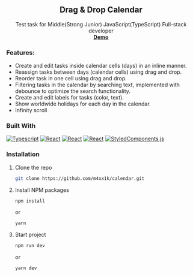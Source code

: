 <div align="center">

  <h2 align="center">Drag & Drop Calendar</h3>

  <p align="center">
    Test task for Middle(Strong Junior) JavaScript(TypeScript) Full-stack developer
    <br />
    <a href="#"><strong>Demo</strong></a>
 
  </p>
</div>

### Features:

- Create and edit tasks inside calendar cells (days) in an inline manner.
- Reassign tasks between days (calendar cells) using drag and drop.
- Reorder task in one cell using drag and drop.
- Filtering tasks in the calendar by searching text, implemented with debounce to optimize the search functionality.
- Create and edit labels for tasks (color, text).
- Show worldwide holidays for each day in the calendar.
- Infinity scroll

### Built With

[![Typescript][Typescript.ts]][Typescript-url]
[![React][React.js]][React-url]
[![React][Zustand.js]][Zustand-url]
[![React][SWR.js]][SWR-url]
[![StyledComponents.js]][StyledComponents-url]

### Installation

1. Clone the repo
   ```sh
   git clone https://github.com/m4xx1k/calendar.git
   ```
2. Install NPM packages
   ```sh
   npm install
   ```
   or
   ```sh
   yarn
   ```
3. Start project
   ```sh
   npm run dev
   ```
   or
   ```sh
   yarn dev
   ```

[contributors-shield]: https://img.shields.io/github/contributors/othneildrew/Best-README-Template.svg?style=for-the-badge
[contributors-url]: https://github.com/othneildrew/Best-README-Template/graphs/contributors
[forks-shield]: https://img.shields.io/github/forks/othneildrew/Best-README-Template.svg?style=for-the-badge
[forks-url]: https://github.com/othneildrew/Best-README-Template/network/members
[stars-shield]: https://img.shields.io/github/stars/othneildrew/Best-README-Template.svg?style=for-the-badge
[stars-url]: https://github.com/othneildrew/Best-README-Template/stargazers
[issues-shield]: https://img.shields.io/github/issues/othneildrew/Best-README-Template.svg?style=for-the-badge
[issues-url]: https://github.com/othneildrew/Best-README-Template/issues
[license-shield]: https://img.shields.io/github/license/othneildrew/Best-README-Template.svg?style=for-the-badge
[license-url]: https://github.com/othneildrew/Best-README-Template/blob/master/LICENSE.txt
[linkedin-shield]: https://img.shields.io/badge/-LinkedIn-black.svg?style=for-the-badge&logo=linkedin&colorB=555
[linkedin-url]: https://linkedin.com/in/othneildrew
[product-screenshot]: images/screenshot.png
[Next.js]: https://img.shields.io/badge/next.js-000000?style=for-the-badge&logo=nextdotjs&logoColor=white
[Next-url]: https://nextjs.org/
[React.js]: https://img.shields.io/badge/React-20232A?style=for-the-badge&logo=react&logoColor=61DAFB
[React-url]: https://reactjs.org/
[Typescript.ts]: https://shields.io/badge/TypeScript-3178C6?logo=TypeScript&logoColor=FFF&style=for-the-badge
[Typescript-url]: https://www.typescriptlang.org/
[Zustand.js]: https://img.shields.io/badge/zustand-%2320232a.svg?style=for-the-badge&logo=typescript&logoColor=%61DAFB
[Zustand-url]: https://zustand-demo.pmnd.rs/
[StyledComponents.js]: https://img.shields.io/badge/styled--components-v6.1.8-61DAFB?style=for-the-badge&logo=typescript&logoColor=%2361DAFB
[StyledComponents-url]: https://styled-components.com/
[SWR.js]: https://img.shields.io/badge/swr-%2320232a.svg?style=for-the-badge&logo=typescript&logoColor=%61DAFB
[SWR-url]: https://swr.vercel.app/
[Vue.js]: https://img.shields.io/badge/Vue.js-35495E?style=for-the-badge&logo=vuedotjs&logoColor=4FC08D
[Vue-url]: https://vuejs.org/
[Angular.io]: https://img.shields.io/badge/Angular-DD0031?style=for-the-badge&logo=angular&logoColor=white
[Angular-url]: https://angular.io/
[Svelte.dev]: https://img.shields.io/badge/Svelte-4A4A55?style=for-the-badge&logo=svelte&logoColor=FF3E00
[Svelte-url]: https://svelte.dev/
[Laravel.com]: https://img.shields.io/badge/Laravel-FF2D20?style=for-the-badge&logo=laravel&logoColor=white
[Laravel-url]: https://laravel.com
[Bootstrap.com]: https://img.shields.io/badge/Bootstrap-563D7C?style=for-the-badge&logo=bootstrap&logoColor=white
[Bootstrap-url]: https://getbootstrap.com
[JQuery.com]: https://img.shields.io/badge/jQuery-0769AD?style=for-the-badge&logo=jquery&logoColor=white
[JQuery-url]: https://jquery.com
